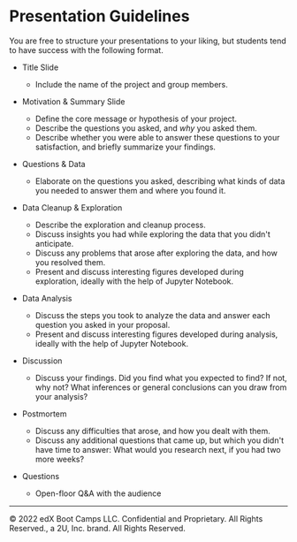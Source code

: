 # Presentation Guidelines

You are free to structure your presentations to your liking, but students tend to have success with the following format.

* Title Slide

  * Include the name of the project and group members.

* Motivation & Summary Slide

  * Define the core message or hypothesis of your project.
  * Describe the questions you asked, and _why_ you asked them.
  * Describe whether you were able to answer these questions to your satisfaction, and briefly summarize your findings.

* Questions & Data

  * Elaborate on the questions you asked, describing what kinds of data you needed to answer them and where you found it.

* Data Cleanup & Exploration

  * Describe the exploration and cleanup process.
  * Discuss insights you had while exploring the data that you didn't anticipate.
  * Discuss any problems that arose after exploring the data, and how you resolved them.
  * Present and discuss interesting figures developed during exploration, ideally with the help of Jupyter Notebook.

* Data Analysis

  * Discuss the steps you took to analyze the data and answer each question you asked in your proposal.
  * Present and discuss interesting figures developed during analysis, ideally with the help of Jupyter Notebook.

* Discussion

  * Discuss your findings. Did you find what you expected to find? If not, why not? What inferences or general conclusions can you draw from your analysis?

* Postmortem

  * Discuss any difficulties that arose, and how you dealt with them.
  * Discuss any additional questions that came up, but which you didn't have time to answer: What would you research next, if you had two more weeks?

* Questions
  * Open-floor Q&A with the audience

- - -

© 2022 edX Boot Camps LLC. Confidential and Proprietary. All Rights Reserved., a 2U, Inc. brand. All Rights Reserved.
